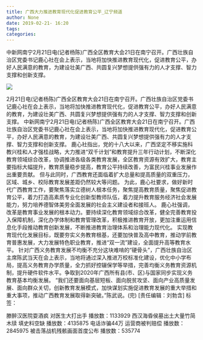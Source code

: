 ```yaml
---
title: 广西大力推进教育现代化促进教育公平_辽宁频道
author: None
date: 2019-02-21- 16:20
tags: 
categories: 
---
```

中新网南宁2月21日电(记者杨陈)广西全区教育大会21日在南宁召开。广西壮族自治区党委书记鹿心社在会上表示，当地将加快推进教育现代化，促进教育公平，办好人民满意的教育，为建设壮美广西、共圆复兴梦想提供强有力的人才支撑、智力支撑和创新支撑。
<!-- more -->
                
<img align="center" border="0" src="http://p2.ifengimg.com/a/2016/0810/204c433878d5cf9size1_w16_h16.png" />
                
            
2月21日电(记者杨陈)广西全区教育大会21日在南宁召开。广西壮族自治区党委书记鹿心社在会上表示，当地将加快推进教育现代化，促进教育公平，办好人民满意的教育，为建设壮美广西、共圆复兴梦想提供强有力的人才支撑、智力支撑和创新支撑。
中新网南宁2月21日电(记者杨陈)广西全区教育大会21日在南宁召开。广西壮族自治区党委书记鹿心社在会上表示，当地将加快推进教育现代化，促进教育公平，办好人民满意的教育，为建设壮美广西、共圆复兴梦想提供强有力的人才支撑、智力支撑和创新支撑。
鹿心社指出，党的十八大以来，广西坚定不移实施科教兴桂和人才强桂战略，大力推进“双千计划”和教育提升三年行动计划，不断深化教育领域综合改革，协调推进各级各类教育发展，全区教育资源有效扩大，教育主要指标大幅提升，教育质量稳步提高，教育公平持续改善，为富民兴桂事业发展作出重要贡献。
但与此同时，广西教育还面临着扩大总量和提高质量的双重压力，区域、城乡、校际教育发展差距仍然较大等问题。
为此，鹿心社要求，做好新时代广西教育工作，要聚焦落实立德树人根本任务，聚焦提高教育质量，聚焦促进教育公平，着力打造高素质专业化创新型教师队伍，着力提升教育服务经济社会发展能力，努力培养德智体美劳全面发展的社会主义建设者和接班人。
鹿心社强调，改革是教育事业发展的根本动力。要持续深化教育领域综合改革，健全完善教育投入保障机制，深化办学体制和教育管理改革，积极推进教育开放，更加注重运用信息化手段推动教育创新发展，不断推进教育治理体系和治理能力现代化。
实现教育现代化发展目标，既要夯实义务教育根基，还要加快普及高中教育，推动学前教育普惠发展，大力发展特色职业教育，推进“双一流”建设，全面提升高等教育水平。
针对广西义务教育发展不均衡不充分这块难啃的“硬骨头”，广西壮族自治区主席陈武当天在会上表示，当地将通过深入推进万校标准化建设，优化中小学布局，提高义务教育办学质量，全力抓好控辍保学等举措，完善均衡义务教育资源机制，提升硬件软件水平。争取到2020年广西所有县(市、区)与国家同步实现义务教育基本均衡发展。
“我们还要面向基层短板、面向脱贫攻坚、面向产业高质量发展、面向群众关切，创新教育发展模式，加快谋划实施促进教育发展的重大举措和重大事项，推动广西教育发展取得新突破。”陈武说。(完)
[责任编辑：刘勃含]
标签：
 
             
滕醉汉医院耍酒疯 对医生大打出手
播放数：1133929
西汉海昏侯墓出土大量竹简木牍 填史料空缺
播放数：4135875
电话诈骗44万 运营商被判赔偿
播放数：2845975
被击落战机残骸画面首度公布
播放数：535774
